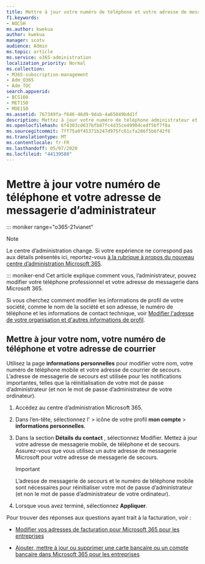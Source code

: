 ```yaml
---
title: Mettre à jour votre numéro de téléphone et votre adresse de messagerie d’administrateur
f1.keywords:
- NOCSH
ms.author: kwekua
author: kwekua
manager: scotv
audience: Admin
ms.topic: article
ms.service: o365-administration
localization_priority: Normal
ms.collection:
- M365-subscription-management
- Adm_O365
- Adm_TOC
search.appverid:
- BCS160
- MET150
- MOE150
ms.assetid: 767349fa-f646-46d9-9dab-4a65049bdd1f
description: Mettez à jour votre numéro de téléphone administrateur et votre adresse de messagerie dans le centre d’administration. Vous aurez besoin de ces informations pour réinitialiser votre propre mot de passe d’administrateur.
ms.openlocfilehash: 6f4303cd637bfb87fc4d35ce49904cedf5bf7f0a
ms.sourcegitcommit: 7ff75a0f45371b247d975fc61cfa286f5b6f42f6
ms.translationtype: MT
ms.contentlocale: fr-FR
ms.lasthandoff: 05/07/2020
ms.locfileid: "44139588"
---
```

# <a name="update-your-admin-phone-number-and-email-address"></a>Mettre à jour votre numéro de téléphone et votre adresse de messagerie d’administrateur

::: moniker range="o365-21vianet"

> [!NOTE]
> Le centre d’administration change. Si votre expérience ne correspond pas aux détails présentés ici, reportez-vous [à la rubrique à propos du nouveau centre d’administration Microsoft 365](https://docs.microsoft.com/microsoft-365/admin/microsoft-365-admin-center-preview?view=o365-21vianet).

::: moniker-end
Cet article explique comment vous, l’administrateur, pouvez modifier votre téléphone professionnel et votre adresse de messagerie dans Microsoft 365.
  
Si vous cherchez comment modifier les informations de profil de votre société, comme le nom de la société et son adresse, le numéro de téléphone et les informations de contact technique, voir [Modifier l'adresse de votre organisation et d'autres informations de profil](change-address-contact-and-more.md).
  
## <a name="to-update-your-name-phone-number-and-email-address"></a>Mettre à jour votre nom, votre numéro de téléphone et votre adresse de courrier

Utilisez la page **informations personnelles** pour modifier votre nom, votre numéro de téléphone mobile et votre adresse de courrier de secours. L’adresse de messagerie de secours est utilisée pour les notifications importantes, telles que la réinitialisation de votre mot de passe d’administrateur (et non le mot de passe d’administrateur de votre ordinateur). 
  
1. Accédez au centre d’administration Microsoft 365.

2. Dans l’en-tête, sélectionnez l' \> icône de votre profil **mon compte** \> **informations personnelles**.

3. Dans la section **Détails du contact** , sélectionnez Modifier. Mettez à jour votre adresse de messagerie mobile, de téléphone et de secours. Assurez-vous que vous utilisez un autre adresse de messagerie Microsoft pour votre adresse de messagerie de secours.

    > [!IMPORTANT]
    > L’adresse de messagerie de secours et le numéro de téléphone mobile sont nécessaires pour réinitialiser votre mot de passe d’administrateur (et non le mot de passe d’administrateur de votre ordinateur).

4. Lorsque vous avez terminé, sélectionnez **Appliquer**.
  
Pour trouver des réponses aux questions ayant trait à la facturation, voir :
  
- [Modifier vos adresses de facturation pour Microsoft 365 pour les entreprises](../../commerce/billing-and-payments/change-your-billing-addresses.md)

- [Ajouter, mettre à jour ou supprimer une carte bancaire ou un compte bancaire dans Microsoft 365 pour les entreprises](../../commerce/billing-and-payments/add-update-or-remove-credit-card-or-bank-account.md)
